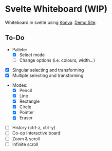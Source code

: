 # Svelte Whiteboard (WIP)

Whiteboard in svelte using [Konva](https://konvajs.org).
[Demo Site](https://svelte-whiteboard.vercel.app/).

## To-Do

- Pallete:
  - [x] Select mode
  - [ ] Change options (i.e. colours, width...)
- [x] Singular selecting and transforming
- [x] Multiple selecting and transforming
- Modes:
  - [x] Pencil
  - [x] Line
  - [x] Rectangle
  - [x] Circle
  - [x] Pointer
  - [x] Eraser
- [ ] History (ctrl-z, ctrl-y)
- [ ] Co-op interactive board
- [ ] Zoom & scroll
- [ ] Infinite scroll

